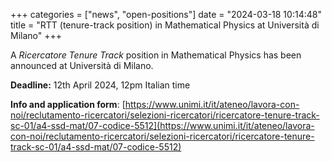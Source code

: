 +++
categories = ["news", "open-positions"]
date = "2024-03-18 10:14:48"
title = "RTT (tenure-track position) in Mathematical Physics at Università di Milano"
+++

A *Ricercatore Tenure Track* position in Mathematical
Physics has been announced at Università di Milano.

**Deadline:** 12th April 2024, 12pm Italian time

**Info and application form**:
[https://www.unimi.it/it/ateneo/lavora-con-noi/reclutamento-ricercatori/selezioni-ricercatori/ricercatore-tenure-track-sc-01/a4-ssd-mat/07-codice-5512](https://www.unimi.it/it/ateneo/lavora-con-noi/reclutamento-ricercatori/selezioni-ricercatori/ricercatore-tenure-track-sc-01/a4-ssd-mat/07-codice-5512)
